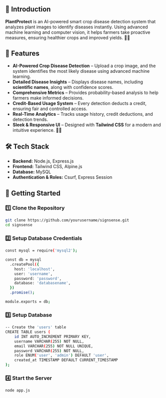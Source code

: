 ## 🚀 Introduction  
**PlantProtect** is an AI-powered smart crop disease detection system that analyzes plant images to identify diseases instantly. Using advanced machine learning and computer vision, it helps farmers take proactive measures, ensuring healthier crops and improved yields. 🚜🌱

## 🎯 Features  
- **AI-Powered Crop Disease Detection** – Upload a crop image, and the system identifies the most likely disease using advanced machine learning.  
- **Detailed Disease Insights** – Displays disease names, including **scientific names**, along with confidence scores.  
- **Comprehensive Metrics** – Provides probability-based analysis to help farmers make informed decisions.  
- **Credit-Based Usage System** – Every detection deducts a credit, ensuring fair and controlled access.  
- **Real-Time Analytics** – Tracks usage history, credit deductions, and detection trends.  
- **Sleek & Responsive UI** – Designed with **Tailwind CSS** for a modern and intuitive experience. 🚜🌱  

## 🛠️ Tech Stack  
- **Backend:** Node.js, Express.js  
- **Frontend:** Tailwind CSS, Alpine.js  
- **Database:** MySQL  
- **Authentication & Roles:** Csurf, Express Session  

## 🚀 Getting Started  

### 1️⃣ Clone the Repository  
```sh
git clone https://github.com/yourusername/signsense.git  
cd signsense
```

### 2️⃣ Setup Database Credentials
```sh
const mysql = require('mysql2');

const db = mysql
  .createPool({
    host: 'localhost',
    user: 'username',
    password: 'password',
    database: 'databasename',
  })
  .promise();

module.exports = db;
```

### 3️⃣ Setup Database
```sh
-- Create the 'users' table
CREATE TABLE users (
    id INT AUTO_INCREMENT PRIMARY KEY,
    username VARCHAR(255) NOT NULL,
    email VARCHAR(255) NOT NULL UNIQUE,
    password VARCHAR(255) NOT NULL,
    role ENUM('user', 'admin') DEFAULT 'user',
    created_at TIMESTAMP DEFAULT CURRENT_TIMESTAMP
);
```

### 4️⃣ Start the Server
```sh
node app.js
```
